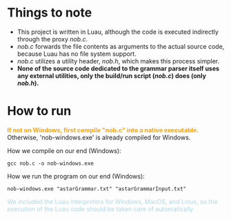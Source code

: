 # Things to note
* This project is written in Luau, although the code is executed indirectly through the proxy *nob.c*.
* *nob.c* forwards the file contents as arguments to the actual source code, because Luau has no file system support.
* *nob.c* utilizes a utility header, *nob.h*, which makes this process simpler.
* **None of the source code dedicated to the grammar parser itself uses any external utilities, only the build/run script (*nob.c*) does (only *nob.h*).**

# How to run

**<span style="color:orange">
    If not on Windows, first compile "nob.c" into a native executable.
</span>**
Otherwise, 'nob-windows.exe' is already compiled for Windows.

How we compile on our end (Windows):
```
gcc nob.c -o nob-windows.exe
```

How we run the program on our end (Windows):
```
nob-windows.exe "astarGrammar.txt" "astarGrammarInput.txt"
```

<span style="color:lightblue">
    We included the Luau interpreters for Windows, MacOS, and Linux, so the execution of the Luau code should be taken care of automatically.
</span>
